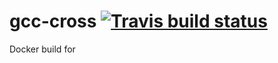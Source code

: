 # gcc-cross [![Travis build status](https://travis-ci.org/joshwyant/gcc-cross.svg?branch=master "Travis build status")](https://travis-ci.org/joshwyant/gcc-cross)
Docker build for 


